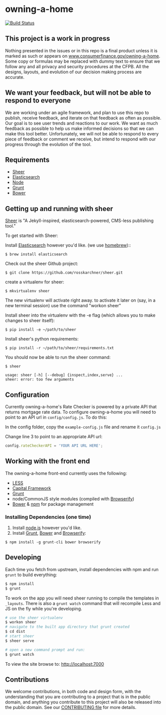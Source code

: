 # owning-a-home

[![Build Status](https://travis-ci.org/cfpb/owning-a-home.svg?branch=master)](https://travis-ci.org/cfpb/owning-a-home)

## This project is a work in progress
Nothing presented in the issues or in this repo is a final product unless it is marked as such or appears on www.consumerfinance.gov/owning-a-home. Some copy or formulas may be replaced with dummy text to ensure that we follow any and all privacy and security procedures at the CFPB. All the designs, layouts, and evolution of our decision making process are accurate.

## We want your feedback, but will not be able to respond to everyone
We are working under an agile framework, and plan to use this repo to publish, receive feedback, and iterate on that feedback as often as possible. Our goal is to see user trends and reactions to our work. We want as much feedback as possible to help us make informed decisions so that we can make this tool better. Unfortunately, we will not be able to respond to every piece of feedback or comment we receive, but intend to respond with our progress through the evolution of the tool.

## Requirements

- [Sheer](https://github.com/cfpb/sheer)
- [Elasticsearch](http://www.elasticsearch.org/)
- [Node](http://nodejs.org/)
- [Grunt](http://gruntjs.com/)
- [Bower](http://bower.io/)

## Getting up and running with sheer

[Sheer](https://github.com/cfpb/sheer) is "A Jekyll-inspired, elasticsearch-powered, CMS-less publishing tool."

To get started with Sheer:

Install [Elasticsearch](http://www.elasticsearch.org/) however you'd like. (we use [homebrew](http://brew.sh/))::

```
$ brew install elasticsearch
```

Check out the sheer Github project:
```
$ git clone https://github.com/rosskarchner/sheer.git
```

create a virtualenv for sheer:
```
$ mkvirtualenv sheer
```

The new virtualenv will activate right away. to activate it later on (say, in a new terminal session) use the command "workon sheer"

Install sheer into the virtualenv with the -e flag (which allows you to make changes to sheer itself):

```
$ pip install -e ~/path/to/sheer
```

Install sheer's python requirements:

```
$ pip install -r ~/path/to/sheer/requirements.txt
```

You should now be able to run the sheer command:
```
$ sheer

usage: sheer [-h] [--debug] {inspect,index,serve} ...
sheer: error: too few arguments
```

## Configuration

Currently owning-a-home's Rate Checker is powered by a private API that returns mortgage rate data. To configure owning-a-home you will need to point to an API url in `config/config.js`. To do this:

In the config folder, copy the `example-config.js` file and rename it `config.js`

Change line 3 to point to an appropriate API url:

```javascript
config.rateCheckerAPI = 'YOUR API URL HERE';
```

## Working with the front end

The owning-a-home front-end currently uses the following:

- [LESS](http://lesscss.org/)
- [Capital Framework](http://cfpb.github.io/capital-framework/)
- [Grunt](http://gruntjs.com/)
- node/CommonJS style modules (compiled with [Browserify](http://browserify.org/))
- [Bower](http://bower.io/) & [npm](https://www.npmjs.org/) for package management

### Installing Dependencies (one time)

1. Install [node.js](http://nodejs.org/) however you'd like.
2. Install [Grunt](http://gruntjs.com/), [Bower](http://bower.io/) and [Browserify](http://browserify.org/):

```
$ npm install -g grunt-cli bower browserify
```

## Developing

Each time you fetch from upstream, install dependencies with npm and run `grunt` to build everything:

```bash
$ npm install
$ grunt
```

To work on the app you will need sheer running to compile the templates in `_layouts`. There is also a `grunt watch` command that will recompile Less and JS on the fly while you're developing.

```bash
# use the sheer virtualenv
$ workon sheer
# navigate to the built app directory that grunt created
$ cd dist
# start sheer
$ sheer serve

# open a new command prompt and run:
$ grunt watch
```

To view the site browse to: <http://localhost:7000>

## Contributions
We welcome contributions, in both code and design form, with the understanding that you are contributing to a project that is in the public domain, and anything you contribute to this project will also be released into the public domain. See our [CONTRIBUTING file](https://github.com/cfpb/owning-a-home/blob/master/CONTRIBUTING.md) for more details.
